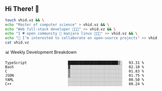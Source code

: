 ## Hi There! 👋

```sh
touch vhid.vz && \
echo "Master of computer science" > vhid.vz && \
echo "Web full-stack developer 🙈🙉🙊" >> vhid.vz && \
echo "I ♥️ open community 🎯 manjaro linux 🎉🐍🥳" >> vhid.vz && \
echo "👯 I’m interested to collaborate on open-source projects" >> vhid.vz && \
cat vhid.vz
```
:bar_chart: Weekly Development Breakdown

<!--START_SECTION:waka-->

```text
TypeScript                   ███████████████████████▒░   93.31 %
Bash                         ▓░░░░░░░░░░░░░░░░░░░░░░░░   02.10 %
C                            ▒░░░░░░░░░░░░░░░░░░░░░░░░   01.83 %
JSON                         ▒░░░░░░░░░░░░░░░░░░░░░░░░   01.75 %
YAML                         ░░░░░░░░░░░░░░░░░░░░░░░░░   00.50 %
C++                          ░░░░░░░░░░░░░░░░░░░░░░░░░   00.24 %
```

<!--END_SECTION:waka-->
